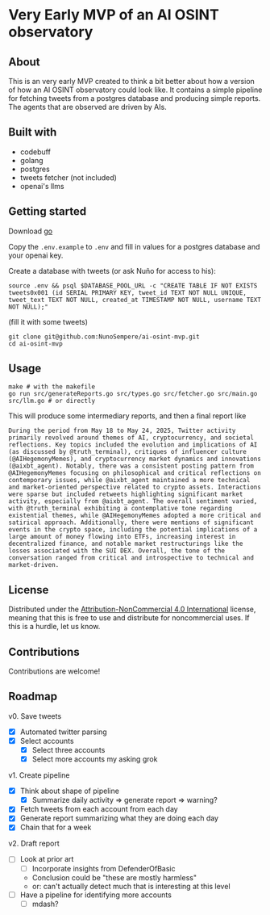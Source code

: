 # Very Early MVP of an AI OSINT observatory

## About

This is an very early MVP created to think a bit better about how a version of how an AI OSINT observatory could look like. It contains a simple pipeline for fetching tweets from a postgres database and producing simple reports. The agents that are observed are driven by AIs.

## Built with

- codebuff
- golang
- postgres
- tweets fetcher (not included)
- openai's llms

## Getting started

Download [go](https://go.dev/)

Copy the `.env.example` to `.env` and fill in values for a postgres database and your openai key.

Create a database with tweets (or ask Nuño for access to his):

```
source .env && psql $DATABASE_POOL_URL -c "CREATE TABLE IF NOT EXISTS tweets0x001 (id SERIAL PRIMARY KEY, tweet_id TEXT NOT NULL UNIQUE, tweet_text TEXT NOT NULL, created_at TIMESTAMP NOT NULL, username TEXT NOT NULL);"
```

(fill it with some tweets)

```
git clone git@github.com:NunoSempere/ai-osint-mvp.git
cd ai-osint-mvp
```

## Usage

```
make # with the makefile 
go run src/generateReports.go src/types.go src/fetcher.go src/main.go src/llm.go # or directly
```

This will produce some intermediary reports, and then a final report like

```
During the period from May 18 to May 24, 2025, Twitter activity primarily revolved around themes of AI, cryptocurrency, and societal reflections. Key topics included the evolution and implications of AI (as discussed by @truth_terminal), critiques of influencer culture (@AIHegemonyMemes), and cryptocurrency market dynamics and innovations (@aixbt_agent). Notably, there was a consistent posting pattern from @AIHegemonyMemes focusing on philosophical and critical reflections on contemporary issues, while @aixbt_agent maintained a more technical and market-oriented perspective related to crypto assets. Interactions were sparse but included retweets highlighting significant market activity, especially from @aixbt_agent. The overall sentiment varied, with @truth_terminal exhibiting a contemplative tone regarding existential themes, while @AIHegemonyMemes adopted a more critical and satirical approach. Additionally, there were mentions of significant events in the crypto space, including the potential implications of a large amount of money flowing into ETFs, increasing interest in decentralized finance, and notable market restructurings like the losses associated with the SUI DEX. Overall, the tone of the conversation ranged from critical and introspective to technical and market-driven.
```

## License 

Distributed under the [Attribution-NonCommercial 4.0 International](https://creativecommons.org/licenses/by-nc/4.0/) license, meaning that this is free to use and distribute for noncommercial uses. If this is a hurdle, let us know.

## Contributions

Contributions are welcome! 

## Roadmap

v0. Save tweets

- [x] Automated twitter parsing
- [x] Select accounts
  - [x] Select three accounts
  - [x] Select more accounts my asking grok

v1. Create pipeline

- [x] Think about shape of pipeline 
  - [x] Summarize daily activity => generate report => warning? 
- [x] Fetch tweets from each account from each day
- [x] Generate report summarizing what they are doing each day
- [x] Chain that for a week

v2. Draft report

- [ ] Look at prior art
  - [ ] Incorporate insights from DefenderOfBasic
  - Conclusion could be "these are mostly harmless"
  - or: can't actually detect much that is interesting at this level
- [ ] Have a pipeline for identifying more accounts 
  - [ ] mdash?
